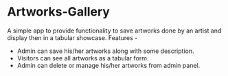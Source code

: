 # Artworks-Gallery
 A simple app to provide functionality to save artworks done by an artist and display then in a tabular showcase.
 Features -
 * Admin can save his/her artworks along with some description.
 * Visitors can see all artworks as a tabular form.
 * Admin can delete or manage his/her artworks from admin panel.
